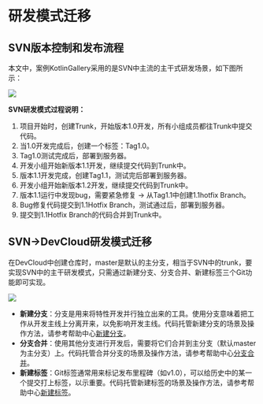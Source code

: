 # **研发模式迁移**<a name="devcloud_migration_0008"></a>

## **SVN版本控制和发布流程**<a name="section77253314111"></a>

本文中，案例KotlinGallery采用的是SVN中主流的主干式研发场景，如下图所示：

![](figures/SVNRepoMigration_033.png)

**SVN研发模式过程说明：**

1.  项目开始时，创建Trunk，开始版本1.0开发，所有小组成员都往Trunk中提交代码。
2.  当1.0开发完成后，创建一个标签：Tag1.0。
3.  Tag1.0测试完成后，部署到服务器。
4.  开发小组开始新版本1.1开发，继续提交代码到Trunk中。
5.  版本1.1开发完成，创建Tag1.1，测试完后部署到服务器。
6.  开发小组开始新版本1.2开发，继续提交代码到Trunk中。
7.  版本1.1运行中发现bug，需要紧急修复 -\> 从Tag1.1中创建1.1hotfix Branch。
8.  Bug修复代码提交到1.1Hotfix Branch，测试通过后，部署到服务器。
9.  提交到1.1Hotfix Branch的代码合并到Trunk中。

## **SVN-\>DevCloud研发模式迁移**<a name="section20246441425"></a>

在DevCloud中创建仓库时，master是默认的主分支，相当于SVN中的trunk，要实现SVN中的主干研发模式，只需通过新建分支、分支合并、新建标签三个Git功能即可实现。

![](figures/SVNRepoMigration_034.png)

-   **新建分支**：分支是用来将特性开发并行独立出来的工具。使用分支意味着把工作从开发主线上分离开来，以免影响开发主线。代码托管新建分支的场景及操作方法，请参考帮助中心[新建分支](https://support.huaweicloud.com/usermanual-codehub/devcloud_hlp_0832.html)。
-   **分支合并**：使用其他分支进行开发后，需要将它们合并到主分支（默认master为主分支）上。代码托管合并分支的场景及操作方法，请参考帮助中心[分支合并](https://support.huaweicloud.com/usermanual-codehub/devcloud_hlp_0835.html)。
-   **新建标签**：Git标签通常用来标记发布里程碑（如v1.0），可以给历史中的某一个提交打上标签，以示重要。代码托管新建标签的场景及操作方法，请参考帮助中心[新建标签](https://support.huaweicloud.com/usermanual-codehub/devcloud_hlp_0833.html)。

